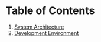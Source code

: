 # Table of Contents
 1. [System Architecture](architecture.md)
 1. [Development Environment](environment.md)